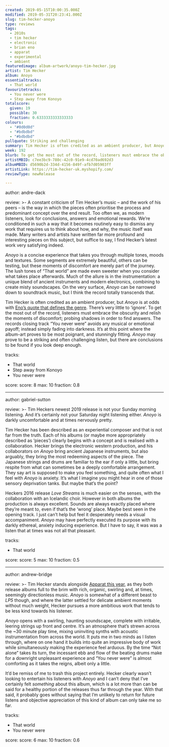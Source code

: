 ```yaml
---
created: 2019-05-15T10:00:35.000Z
modified: 2019-05-31T20:23:41.000Z
slug: tim-hecker-anoyo
type: reviews
tags:
  - 2010s
  - tim hecker
  - electronic
  - brian eno
  - apparat
  - experimental
  - ambient
featuredimage: album-artwork/anoyo-tim-hecker.jpg
artist: Tim Hecker
album: Anoyo
essentialtracks:
  - That world
favouritetracks:
  - You never were
  - Step away from Konoyo
totalscore:
  given: 19
  possible: 30
  fraction: 0.6333333333333333
colours:
  - "#0d0d0d"
  - "#bdbdbd"
  - "#bdbdbd"
pullquote: Striking and challenging
summary: Tim Hecker is often credited as an ambient producer, but Anoyo is at odds with Eno's quote that defines the genre. There's very little to 'ignore'. To get the most out of the record, listeners must embrace the obscurity and relish the moments of discomfort; probing shadows in order to find answers.
week: 192
blurb: To get the most out of the record, listeners must embrace the obscurity and relish the moments of discomfort; probing shadows in order to find answers.
artistMBID: c7ee3bc9-780c-42c0-91e9-4cd70ad692d3
albumMBID: d5690b2d-334d-4156-849f-afb7d05903ff
artistLink: https://tim-hecker-uk.myshopify.com/
reviewType: newRelease

---
```


author: andre-dack

review: >-
  A constant criticism of Tim Hecker’s music – and the work of his peers – is the way in which the pieces often prioritise the process and predominant concept over the end result. Too often we, as modern listeners, look for conclusions, answers and emotional rewards. We’re conditioned in such a way that it becomes routinely easy to dismiss any work that requires us to think about how, and why, the music itself was made. Many writers and artists have written far more profound and interesting pieces on this subject, but suffice to say, I find Hecker’s latest work very satisfying indeed.

  *Anoyo* is a concise experience that takes you through multiple tones, moods and textures. Some segments are extremely beautiful, others can be testing, but these moments of discomfort are merely part of the journey. The lush tones of “That world” are made even sweeter when you consider what takes place afterwards. Much of the allure is in the instrumentation: a unique blend of ancient instruments and modern electronics, combining to create misty soundscapes. On the very surface, *Anoyo* can be narrowed down to soundtrack music, but I think the record totally transcends that.

  Tim Hecker is often credited as an ambient producer, but *Anoyo* is at odds with [Eno’s quote that defines the genre](/reviews/brian-eno-ambient-1-music-for-airports/). There’s very little to ‘ignore’. To get the most out of the record, listeners must embrace the obscurity and relish the moments of discomfort; probing shadows in order to find answers. The records closing track “You never were” avoids any musical or emotional payoff; instead simply fading into darkness. It’s at this point where the album-art proves to be most poignant, and stunningly fitting. *Anoyo* may prove to be a striking and often challenging listen, but there are conclusions to be found if you look deep enough.

tracks:
  - That world
  - ­­Step away from Konoyo
  - ­­You never were

score:
  score: 8
  max: 10
  fraction: 0.8

---
author: gabriel-sutton

review: >-
  Tim Heckers newest 2019 release is not your Sunday morning listening. And it’s certainly not your Saturday night listening either. *Anoyo* is darkly uncomfortable and at times nervously pretty.

  Tim Hecker has been described as an experiential composer and that is not far from the truth. Each of his albums (or maybe more appropriately described as ‘pieces’) clearly begins with a concept and is realised with a collaboration. Hecker brings the electronic western production, and his collaborators on *Anoyo* bring ancient Japanese instruments, but also arguably, they bring the most redeeming aspects of the piece. The Japanese strings and drums are familiar to the ear if only a little, but bring respite from what can sometimes be a deeply comfortable arrangement. They say art is supposed to make you feel something, and quite often what I feel with *Anoyo* is anxiety. It’s what I imagine you might hear in one of those sensory deprivation tanks. But maybe that’s the point?

  Heckers 2016 release *Love Streams* is much easier on the senses, with the collaboration with an Icelandic choir. However in both albums the production is always excellent. Sounds are always exactly placed where they’re meant to, even if that’s the ‘wrong’ place. Maybe best seen in the opening track. I just can’t help but feel it desperately needs a visual accompaniment. *Anoyo* may have perfectly executed its purpose with its darkly ethereal, anxiety inducing experience. But I have to say, it was was a listen that at times was not all that pleasant.

tracks:
  - That world

score:
  score: 5
  max: 10
  fraction: 0.5

---
author: andrew-bridge

review: >-
  Tim Hecker stands alongside [Apparat this year](/reviews/apparat-lp5/), as they both release albums full to the brim with rich, organic, swirling and, at times, seemingly directionless music. *Anoyo* is somewhat of a different beast to *LP5* though, and where the latter settled for delicate ambient moments without much weight, Hecker pursues a more ambitious work that tends to be less kind towards his listener.

  *Anoyo* opens with a swirling, haunting soundscape, complete with irritable, leering strings up front and centre. It’s an atmosphere that’s strewn across the \~30 minute play time, mixing uninviting synths with acoustic instrumentation from across the world. It puts me in two minds as I listen through, where on one hand it builds into quite an impressive body of work while simultaneously making the experience feel arduous. By the time “Not alone” takes its turn, the incessant ebb and flow of the beating drums make for a downright unpleasant experience and “You never were” is almost comforting as it takes the reigns, albeit only a little.

  It’d be remiss of me to trash this project entirely. Hecker clearly wasn’t looking to entertain his listeners with *Anoyo* and I can’t deny that I’ve certainly felt *something* about this album, which is a lot more than can be said for a healthy portion of the releases thus far through the year. With that said, it probably goes without saying that I’m unlikely to return for future listens and objective appreciation of this kind of album can only take me so far.

tracks:
  - That world
  - ­­You never were
  
score:
  score: 6
  max: 10
  fraction: 0.6
